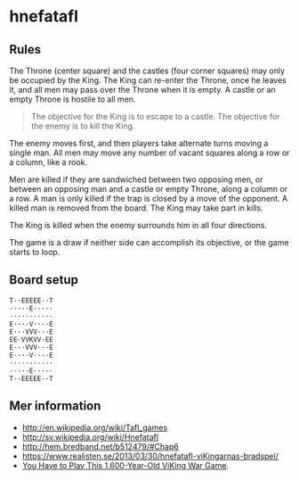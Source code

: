 
hnefatafl
=========


Rules
-----------------

The Throne (center square) and the castles (four corner squares) may only be occupied by the King. 
The King can re-enter the Throne, once he leaves it, and all men may pass over the Throne when it is empty. 
A castle or an empty Throne is hostile to all men. 

> The objective for the King is to escape to a castle. 
> The objective for the enemy is to kill the King. 

The enemy moves first, and then players take alternate turns moving a single man. 
All men may move any number of vacant squares along a row or a column, like a rook. 

Men are killed if they are sandwiched between two opposing men, or between an opposing man and a castle or empty Throne, along a column or a row. 
A man is only killed if the trap is closed by a move of the opponent. 
A killed man is removed from the board. 
The King may take part in kills. 

The King is killed when the enemy surrounds him in all four directions. 

The game is a draw if neither side can accomplish its objective, or the game starts to loop. 



Board setup
-----------------

    T··EEEEE··T
    ·····E·····
    ···········
    E····V····E
    E···VVV···E
    EE·VVKVV·EE
    E···VVV···E
    E····V····E
    ···········
    ·····E·····
    T··EEEEE··T



Mer information
-----------------

+ <http://en.wikipedia.org/wiki/Tafl_games>
+ <http://sv.wikipedia.org/wiki/Hnefatafl>
+ <http://hem.bredband.net/b512479/#Chap6>
+ <https://www.realisten.se/2013/03/30/hnefatafl-viKingarnas-bradspel/>
+ [You Have to Play This 1,600-Year-Old ViKing War Game](https://medium.com/war-is-boring/cef088ae4e2d).
